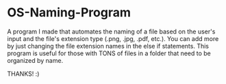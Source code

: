 # OS-Naming-Program
A program I made that automates the naming of a file based on the user's input and the file's extension type (.png, .jpg, .pdf, etc.).
You can add more by just changing the file extension names in the else if statements. 
This program is useful for those with TONS of files in a folder that need to be organized by name. 


THANKS! :)
